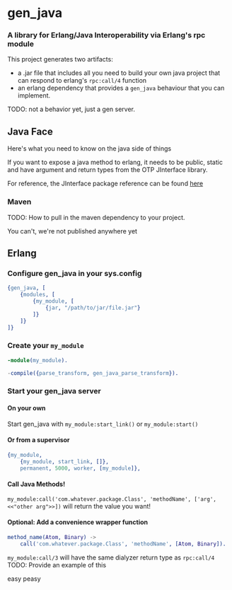 gen_java
========

### A library for Erlang/Java Interoperability via Erlang's rpc module

This project generates two artifacts:
* a .jar file that includes all you need to build your own java project that can respond to erlang's `rpc:call/4` function
* an erlang dependency that provides a `gen_java` behaviour that you can implement.

TODO: not a behavior yet, just a gen server.

## Java Face

Here's what you need to know on the java side of things

If you want to expose a java method to erlang, it needs to be public,
static and have argument and return types from the OTP JInterface
library.

For reference, the JInterface package reference can be found
[here](http://www.erlang.org/doc/apps/jinterface/java/com/ericsson/otp/erlang/package-summary.html)


### Maven

TODO: How to pull in the maven dependency to your project.

You can't, we're not published anywhere yet

## Erlang

### Configure gen_java in your sys.config

```erlang
{gen_java, [
    {modules, [
        {my_module, [
            {jar, "/path/to/jar/file.jar"}
        ]}
    ]}
]}
```

### Create your `my_module`

```erlang
-module(my_module).

-compile({parse_transform, gen_java_parse_transform}).
```

### Start your gen_java server

#### On your own

Start gen_java with `my_module:start_link()` or `my_module:start()`

#### Or from a supervisor

```erlang
{my_module,
    {my_module, start_link, []},
    permanent, 5000, worker, [my_module]},
```

#### Call Java Methods!

`my_module:call('com.whatever.package.Class', 'methodName', ['arg', <<"other arg">>])` will return the value you want!

#### Optional: Add a convenience wrapper function

```erlang
method_name(Atom, Binary) ->
    call('com.whatever.package.Class', 'methodName', [Atom, Binary]).
```

`my_module:call/3` will have the same dialyzer return type as `rpc:call/4`
TODO: Provide an example of this

easy peasy
